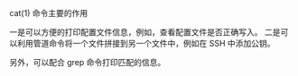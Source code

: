cat(1) 命令主要的作用

一是可以方便的打印配置文件信息，例如，查看配置文件是否正确写入。
二是可以利用管道命令将一个文件拼接到另一个文件中，例如在 SSH 中添加公钥。

另外，可以配合 grep 命令打印匹配的信息。

